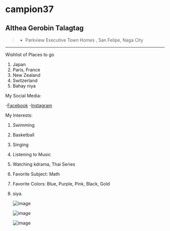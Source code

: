# campion37
## Althea Gerobin Talagtag
>- Parkview Executive Town Homes , San Felipe, Naga City
---
Wishlist of Places to go
1. Japan
2. Paris, France
3. New Zealand
4. Switzerland
5. Bahay niya 

My Social Media:

-[Facebook](https://www.facebook.com/itztheaaa/)
-[Instagram](https://www.instagram.com/itztheaaa_/)

My Interests:
1. Swimming
2. Basketball
3. Singing
4. Listening to Music
5. Watching kdrama, Thai Series
6. Favorite Subject: Math
7. Favorite Colors: Blue, Purple, Pink, Black, Gold
8. siya.

   

   ![image](https://chat.google.com/u/0/api/get_attachment_url?url_type=FIFE_URL&content_type=image%2Fjpeg&attachment_token=AOo0EEUmdcTqiF4MBcFf%2FDbv1IXLgeP81yW3cUM1AJbGEIcyue6iytLTldIVcNhy5RJqkuQ8mkfPHhKukd252MF1uCrMoM4Tb5BTuFtijI9pHn%2FatKpfx9cHE%2FF1%2Fc%2BInvhd%2FnCzUFwMDzQY1P7kyGF5DuV6ghJq29uBcT4UCwMDlM0jTUCLDosykYdL%2FJVKkyDA6jpWJTxkuS7maoKCvX3Vyasexeb0mIdOca36PUPUSf4ye3YQNEsJeJWDnnjv%2FiTBZ44ObMvrxk87wWWe3jzw0JqxO3uJ7S3ep3cz7l7yqY%2B%2BQgOC5r7ZW9xe%2FTozls2PYBlJgkSdwR05Oi5WTpr0HxXzIUDH%2FQiuKDdCWSqxLBz1EUf8Fes5lcr%2B4ojrz1C4J%2FCX2vD3rrPFaB%2B%2B4WMduK2DFDjE30G%2B9Xsk7rE7wsrETTpD07uu5dhl%2B4ll9zgawr0mqcIePzcT83Uez0tFmdDBMn4xHQ1%2BdZy5%2BErfcMLqkReEGrrA79tx7WoAUutG8EVtZNhMybxEYnX6cTzIwo6oONqdXx5rKQebLVcijp9aIWoOJoURzlxX8bleHMSpjRN8a8Y1YXed4591roi3WM%2FgWIqLJqSI%2Bcn2dsYfzQ%3D%3D&sz=w512)

   ![image](https://chat.google.com/u/0/api/get_attachment_url?url_type=FIFE_URL&content_type=image%2Fjpeg&attachment_token=AOo0EEUO8aunnCa796Vltp%2FlmRkkD0sc6CbYxEbtXIk2ooGcAi0oaqKUbYpiqCdWBtBiTA%2B780U%2BGK3PrJFmEbDjpZEv9xgazK%2Fq1tYRqaIpJqCnsqmzaYAPnDJsRal7M%2B6gNaRXaqo%2BLAbGeQDZFMOqE2FLRT8c3Iul%2F7L03emd8mh8vaTg1hn0nL2wUhXdkRDtWBlOHDRp50ZQC4Ic1ndh7oHO9ZRFXUkjsfRy1s3Zg9DwISL1AYgDevfw2GdVsAKIcyLpuniEs4cZVM3DM8s4zxItgEUM1gVPVaWCoBqtnS09xs%2BPh7xiy4Ed%2FSA8JD3CykChl6GYOgcUKtITUMXW1FyqRzOZ3tnW0PTapLvtseZ2nlJW6wObqgatxSkEizx9HwFICZpoCPwbmlBH29ZiRcqup0z2L1eXUErTEQJvC%2BUmbqc2gXND%2FXoNd9hpOLUtaIE7CKdHH%2BNCJI2mKKOzs7a3YSODWfP6uZVDoIsPasNrFljVDlDqcjsQ%2B%2Bs5ctTnsb2qALBuyDxGKjj1kw0goyuQ6zhHww9IR7Q1ZKL82qkRGQaIJXDw4mQ0cSmkxS2ssjrrJ0DsMAoIKBv8HdY5XwWm6fK7uzObCsw7m1Dv8w%3D%3D&sz=w512)

   ![image](https://chat.google.com/u/0/api/get_attachment_url?url_type=FIFE_URL&content_type=image%2Fjpeg&attachment_token=AOo0EEW4%2BbI0DY%2BCjgR1yXqU59e9krmW2KfUmW48MC0gyN5yTxA9QGL0CGKLxVwzeRz2b5TrEeA7Av3Q83SyEbIo389zduXIbViGi6pSB6Z89L1Kb%2FQKCNUgZqhnw%2Fc%2B5rsXCp6RMjrvnw1zLzGDL3kAdtbS6at28BJp3YfIOVtsz1NkXQunRt8LmeKFbt6vWM2DDM7UELSByK%2F%2BzeDXWwecA7c%2BrNpslONzK8zdxHD%2BObdgqfA7j3wNllONTcGnhYaxlLAKEQ34nbkUbMNxjU6qtDYyshS7OqPsVpYhWP1hTTH5woWcZUZ5pynmK6JSmdex%2B4XlfXW6NCoev1NG3PSdpepTidqApLboC%2F7Yt8T3bsfqGXu6Jr7IpQq4xxq5aMayOG%2BHQ8tCfZgS%2FAL%2FomkjFyykAZxhAd5Pws1wy6laplJobX0vtCGWYQlz5nBCz8l4a5MNGJ6FhWtwvvfzZbdmdU2VT0kAJJZsPZdFom7ZliH7Mon9jkG7Ukz3VAAEE96oAiRJp6imLgMYyQogIcSFKmrao3aBF9dumBUvjO7IgfOZF44eXrONZPBBo1P5CYt24%2BMcgntIj44a1f3Ye5N3a0ilsQhSJSwGeBjowzsVwQ%3D%3D&sz=w512)

